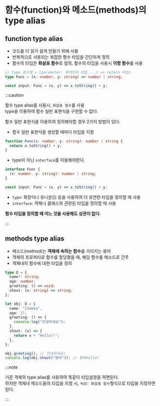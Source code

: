 # 함수(function)와 메소드(methods)의 type alias

## function type alias

- 코드를 더 읽기 쉽게 만들기 위해 사용
- 반복적으로 사용되는 복잡한 함수 타입을 간단하게 정의
- 함수의 타입은 **화살표 함수**로 정의, 함수의 타입을 사용시 **이항 함수**를 사용

```ts
// type 함수명 = (parameter: 파라미터 타입 ...) => return 타입;
type Func = (x: number, y: string) => number | string;

const input: Func = (x, y) => x.toString() + y;
```

:::caution

함수 type alias를 사용시, `화살표 함수`를 사용<br/>
type을 이용하여 함수 일반 표현식을 구현할 수 없다.<br/>

함수 일반 표현식을 이용하여 정의해야할 경우 2가지 방법이 있다.<br/>

- 함수 일반 표현식을 생성할 때마다 타입을 지정

```ts
function Func(x: number, y: string): number | string {
  return x.toString() + y;
}
```

- type이 아닌 `interface`를 이용해야한다.<br/>

```ts
interface Func {
  (x: number, y: string): number | string;
}

const input: Func = (x, y) => x.toString() + y;
```

- `type`: 확장이나 유니온(|) 등을 사용하여 더 유연한 타입을 정의할 때 사용
- `interface`: 객체나 클래스와 관련된 타입을 정의할 때 사용

**함수 타입을 정의할 때 어느 것을 사용해도 상관이 없다.**

:::

## methods type alias

- 메소드(method)는 **객체에 속하는 함수**를 가리키는 용어
- 객체의 프로퍼티로 함수를 할당했을 때, 해당 함수를 메소드로 간주
- 객체내의 함수에 대한 타입을 정의

```ts
type O = {
  name?: string;
  age: number;
  greeting: () => void;
  shout: (x: string) => string;
};

let obj: O = {
  name: "JJamVa",
  age: 27,
  greeting: () => {
    console.log("안녕하세요");
  },
  shout: (x) => {
    return x + "Hello!!";
  },
};

obj.greeting(); // 안녕하세요!
console.log(obj.shout("짬바")); // 짬바Hello!
```

:::note

기존 객체의 type alias를 사용하여 똑같이 타입설정을 하면된다.<br/>
하지만 객체내 메소드들의 타입을 지정 시, `속성: 화살표 함수`형식으로 타입을 지정하면 된다.<br/>

:::
